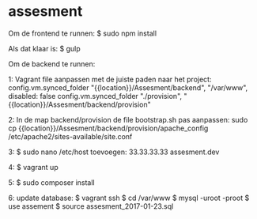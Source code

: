 # assesment

Om de frontend te runnen:
$ sudo npm install

Als dat klaar is:
$ gulp


Om de backend te runnen:

1: Vagrant file aanpassen met de juiste paden naar het project:
config.vm.synced_folder "{{location}}/Assesment/backend", "/var/www", disabled: false
config.vm.synced_folder "./provision", "{{location}}/Assesment/backend/provision"

2: In de map backend/provision de file bootstrap.sh pas aanpassen:
sudo cp {{location}}/Assesment/backend/provision/apache_config /etc/apache2/sites-available/site.conf

3: $ sudo nano /etc/host
toevoegen: 33.33.33.33 assesment.dev

4: $ vagrant up

5: $ sudo composer install

6: update database:
$ vagrant ssh
$ cd /var/www
$ mysql -uroot -proot
$ use assement
$ source assesment_2017-01-23.sql

